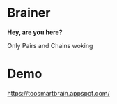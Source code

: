 # Brainer
**Hey, are you here?**

Only Pairs and Chains woking

# Demo

https://toosmartbrain.appspot.com/